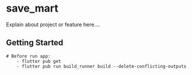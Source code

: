 # save_mart

Explain about project or feature here....

## Getting Started
    # Before run app:
        - flutter pub get
        - flutter pub run build_runner build --delete-conflicting-outputs

